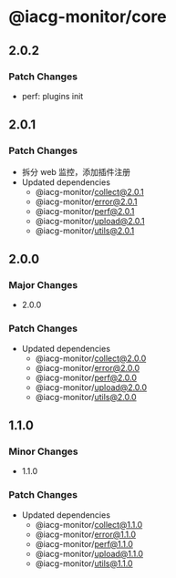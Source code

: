 # @iacg-monitor/core

## 2.0.2

### Patch Changes

- perf: plugins init

## 2.0.1

### Patch Changes

- 拆分 web 监控，添加插件注册
- Updated dependencies
  - @iacg-monitor/collect@2.0.1
  - @iacg-monitor/error@2.0.1
  - @iacg-monitor/perf@2.0.1
  - @iacg-monitor/upload@2.0.1
  - @iacg-monitor/utils@2.0.1

## 2.0.0

### Major Changes

- 2.0.0

### Patch Changes

- Updated dependencies
  - @iacg-monitor/collect@2.0.0
  - @iacg-monitor/error@2.0.0
  - @iacg-monitor/perf@2.0.0
  - @iacg-monitor/upload@2.0.0
  - @iacg-monitor/utils@2.0.0

## 1.1.0

### Minor Changes

- 1.1.0

### Patch Changes

- Updated dependencies
  - @iacg-monitor/collect@1.1.0
  - @iacg-monitor/error@1.1.0
  - @iacg-monitor/perf@1.1.0
  - @iacg-monitor/upload@1.1.0
  - @iacg-monitor/utils@1.1.0
